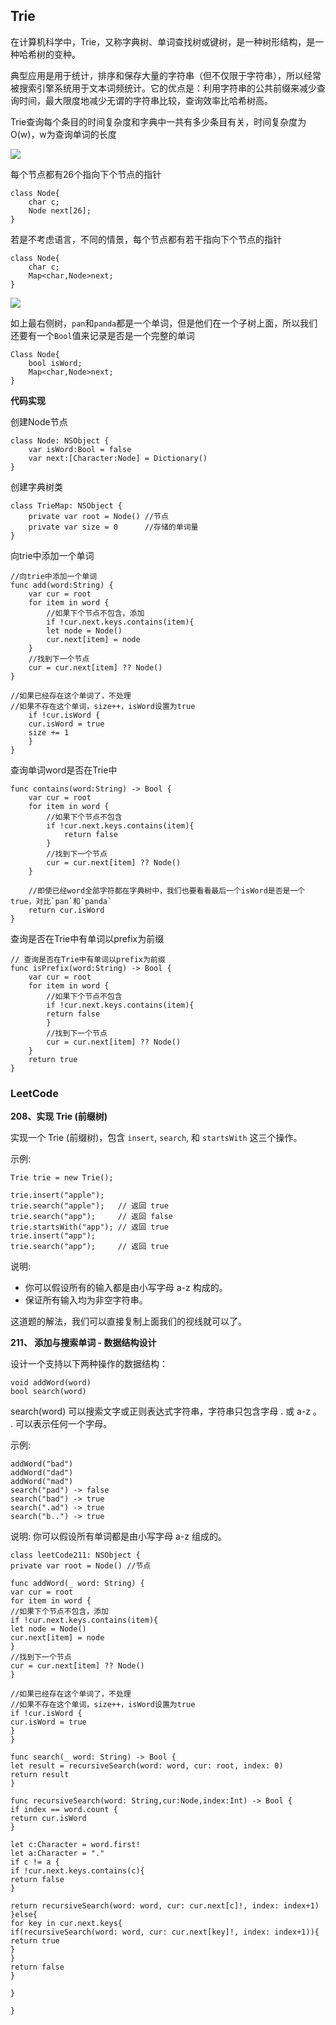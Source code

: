 ## Trie


在计算机科学中，Trie，又称字典树、单词查找树或键树，是一种树形结构，是一种哈希树的变种。

典型应用是用于统计，排序和保存大量的字符串（但不仅限于字符串），所以经常被搜索引擎系统用于文本词频统计。它的优点是：利用字符串的公共前缀来减少查询时间，最大限度地减少无谓的字符串比较，查询效率比哈希树高。


Trie查询每个条目的时间复杂度和字典中一共有多少条目有关，时间复杂度为O(w)，w为查询单词的长度

![](https://github.com/SunshineBrother/LeetCodeStudy/blob/master/Trie/Trie1.png)

每个节点都有26个指向下个节点的指针
```
class Node{
    char c;
    Node next[26];
}
```


若是不考虑语言，不同的情景，每个节点都有若干指向下个节点的指针

```
class Node{
    char c;
    Map<char,Node>next;
}
```


![](https://github.com/SunshineBrother/LeetCodeStudy/blob/master/Trie/Trie2.png)

如上最右侧树，`pan`和`panda`都是一个单词，但是他们在一个子树上面，所以我们还要有一个`Bool`值来记录是否是一个完整的单词

```
Class Node{
    bool isWord;
    Map<char,Node>next;
}
```

**代码实现**

创建Node节点
```
class Node: NSObject {
    var isWord:Bool = false
    var next:[Character:Node] = Dictionary()
}
```

创建字典树类
```
class TrieMap: NSObject {
    private var root = Node() //节点
    private var size = 0      //存储的单词量
}
```

向trie中添加一个单词
```
//向trie中添加一个单词
func add(word:String) {
    var cur = root
    for item in word {
        //如果下个节点不包含，添加
        if !cur.next.keys.contains(item){
        let node = Node()
        cur.next[item] = node
    }
    //找到下一个节点
    cur = cur.next[item] ?? Node()
}

//如果已经存在这个单词了，不处理
//如果不存在这个单词，size++，isWord设置为true
    if !cur.isWord {
    cur.isWord = true
    size += 1   
    }
}
```

查询单词word是否在Trie中

```
func contains(word:String) -> Bool {
    var cur = root
    for item in word {
        //如果下个节点不包含
        if !cur.next.keys.contains(item){
            return false
        }
        //找到下一个节点
        cur = cur.next[item] ?? Node()
    }

    //即使已经word全部字符都在字典树中，我们也要看看最后一个isWord是否是一个true，对比`pan`和`panda`
    return cur.isWord
}
```


查询是否在Trie中有单词以prefix为前缀
```
// 查询是否在Trie中有单词以prefix为前缀
func isPrefix(word:String) -> Bool {
    var cur = root
    for item in word {
        //如果下个节点不包含
        if !cur.next.keys.contains(item){
        return false
        }
        //找到下一个节点
        cur = cur.next[item] ?? Node()
    }
    return true
}
```




### LeetCode

**208、实现 Trie (前缀树)**

实现一个 Trie (前缀树)，包含 `insert`, `search`, 和 `startsWith` 这三个操作。

示例:
```
Trie trie = new Trie();

trie.insert("apple");
trie.search("apple");   // 返回 true
trie.search("app");     // 返回 false
trie.startsWith("app"); // 返回 true
trie.insert("app");   
trie.search("app");     // 返回 true
```

说明:
 - 你可以假设所有的输入都是由小写字母 a-z 构成的。
 - 保证所有输入均为非空字符串。


这道题的解法，我们可以直接复制上面我们的视线就可以了。


**211、 添加与搜索单词 - 数据结构设计**

设计一个支持以下两种操作的数据结构：
```
void addWord(word)
bool search(word)
```

search(word) 可以搜索文字或正则表达式字符串，字符串只包含字母 . 或 a-z 。 . 可以表示任何一个字母。

示例:

```
addWord("bad")
addWord("dad")
addWord("mad")
search("pad") -> false
search("bad") -> true
search(".ad") -> true
search("b..") -> true
```

说明:
你可以假设所有单词都是由小写字母 a-z 组成的。



```
class leetCode211: NSObject {
private var root = Node() //节点

func addWord(_ word: String) {
var cur = root
for item in word {
//如果下个节点不包含，添加
if !cur.next.keys.contains(item){
let node = Node()
cur.next[item] = node
}
//找到下一个节点
cur = cur.next[item] ?? Node()
}

//如果已经存在这个单词了，不处理
//如果不存在这个单词，size++，isWord设置为true
if !cur.isWord {
cur.isWord = true
}
}

func search(_ word: String) -> Bool {
let result = recursiveSearch(word: word, cur: root, index: 0)
return result
}

func recursiveSearch(word: String,cur:Node,index:Int) -> Bool {
if index == word.count {
return cur.isWord
}

let c:Character = word.first!
let a:Character = "."
if c != a {
if !cur.next.keys.contains(c){
return false
}

return recursiveSearch(word: word, cur: cur.next[c]!, index: index+1)
}else{
for key in cur.next.keys{
if(recursiveSearch(word: word, cur: cur.next[key]!, index: index+1)){
return true
}
}
return false
}

}

}


```















































